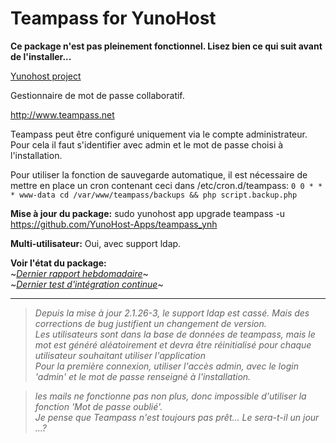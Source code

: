 Teampass for YunoHost
==================

**Ce package n'est pas pleinement fonctionnel. Lisez bien ce qui suit avant de l'installer...**

[Yunohost project](https://yunohost.org/#/)

Gestionnaire de mot de passe collaboratif.

http://www.teampass.net

Teampass peut être configuré uniquement via le compte administrateur. Pour cela il faut s'identifier avec admin et le mot de passe choisi à l'installation.

Pour utiliser la fonction de sauvegarde automatique, il est nécessaire de mettre en place un cron contenant ceci dans /etc/cron.d/teampass:
```0 0 * * * www-data cd /var/www/teampass/backups && php script.backup.php```

**Mise à jour du package:**
sudo yunohost app upgrade teampass -u https://github.com/YunoHost-Apps/teampass_ynh

**Multi-utilisateur:** Oui, avec support ldap.

**Voir l'état du package:**  
~*[Dernier rapport hebdomadaire](https://forum.yunohost.org/t/rapport-hebdomadaire-dintegration-continue/2297)*~  
~*[Dernier test d'intégration continue](https://ci-apps.yunohost.org/jenkins/job/teampass%20%28Community%29/lastBuild/consoleFull)*~

---

> *Depuis la mise à jour 2.1.26-3, le support ldap est cassé. Mais des corrections de bug justifient un changement de version.*  
*Les utilisateurs sont dans la base de données de teampass, mais le mot est généré aléatoirement et devra être réinitialisé pour chaque utilisateur souhaitant utiliser l'application*  
*Pour la première connexion, utiliser l'accès admin, avec le login 'admin' et le mot de passe renseigné à l'installation.*

> *les mails ne fonctionne pas non plus, donc impossible d'utiliser la fonction 'Mot de passe oublié'.*  
*Je pense que Teampass n'est toujours pas prêt... Le sera-t-il un jour ...?*

